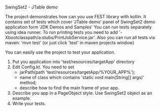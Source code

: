 SwingSet2 - JTable demo

The project demonstrates how can you use FEST library with kotlin.
It contains set of tests which cover 'JTable demo' panel of SwingSet2 demo application form 'JDK Demos and Samples'
You can run tests separately using idea runner. To run printing tests you need to add '-Xbootclasspath/a:stubs/PrintJobService.jar'.
Also you can run all tests via maven: 'mvn test' (or just click 'test' in maven projects window)

You can easily use the project to test your application.
1. Put you application into 'test/resources/targetApp' directory
2. Edit Config.kt. You need to set
    - jarPath(path 'test/resources/targetApp/%YOUR_APP%');
    - name of class which contains 'static void main(String[] args)' method;
    - describe how to find the main frame of your app.
3. Describe you app in a PageObject style. Use SwingSet2 object as an example.
4. Write your tests.

